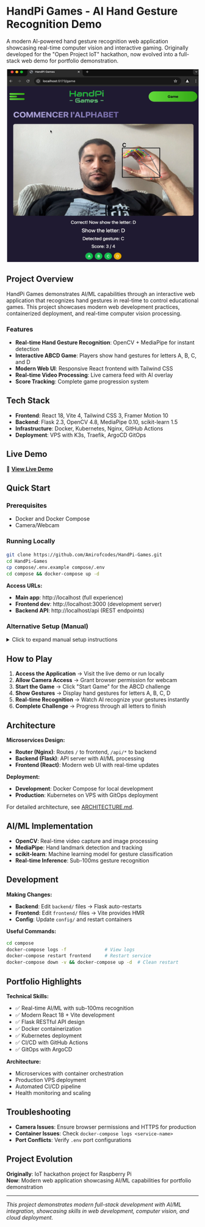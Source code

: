 # HandPi Games - AI Hand Gesture Recognition Demo

A modern AI-powered hand gesture recognition web application showcasing real-time computer vision and interactive gaming. Originally developed for the "Open Project IoT" hackathon, now evolved into a full-stack web demo for portfolio demonstration.

![ABCD Game Screenshot](Docs/ABCD_GAME_IMG.png)

## Project Overview

HandPi Games demonstrates AI/ML capabilities through an interactive web application that recognizes hand gestures in real-time to control educational games. This project showcases modern web development practices, containerized deployment, and real-time computer vision processing.

### Features

- **Real-time Hand Gesture Recognition**: OpenCV + MediaPipe for instant detection
- **Interactive ABCD Game**: Players show hand gestures for letters A, B, C, and D
- **Modern Web UI**: Responsive React frontend with Tailwind CSS
- **Real-time Video Processing**: Live camera feed with AI overlay
- **Score Tracking**: Complete game progression system

## Tech Stack

- **Frontend**: React 18, Vite 4, Tailwind CSS 3, Framer Motion 10
- **Backend**: Flask 2.3, OpenCV 4.8, MediaPipe 0.10, scikit-learn 1.5
- **Infrastructure**: Docker, Kubernetes, Nginx, GitHub Actions
- **Deployment**: VPS with K3s, Traefik, ArgoCD GitOps

## Live Demo

🚀 **[View Live Demo](https://handpigames.com)**

## Quick Start

### Prerequisites

- Docker and Docker Compose
- Camera/Webcam

### Running Locally

```bash
git clone https://github.com/Amirofcodes/HandPi-Games.git
cd HandPi-Games
cp compose/.env.example compose/.env
cd compose && docker-compose up -d
```

**Access URLs:**

- **Main app**: http://localhost (full experience)
- **Frontend dev**: http://localhost:3000 (development server)
- **Backend API**: http://localhost/api (REST endpoints)

### Alternative Setup (Manual)

<details>
<summary>Click to expand manual setup instructions</summary>

**Backend:**

```bash
cd backend
python -m venv venv
source venv/bin/activate  # Windows: venv\Scripts\activate
pip install -r requirements.txt
python run.py
```

**Frontend:**

```bash
cd frontend
npm install
npm run dev
```

</details>

## How to Play

1. **Access the Application** → Visit the live demo or run locally
2. **Allow Camera Access** → Grant browser permission for webcam
3. **Start the Game** → Click "Start Game" for the ABCD challenge
4. **Show Gestures** → Display hand gestures for letters A, B, C, D
5. **Real-time Recognition** → Watch AI recognize your gestures instantly
6. **Complete Challenge** → Progress through all letters to finish

## Architecture

**Microservices Design:**

- **Router (Nginx)**: Routes `/` to frontend, `/api/*` to backend
- **Backend (Flask)**: API server with AI/ML processing
- **Frontend (React)**: Modern web UI with real-time updates

**Deployment:**

- **Development**: Docker Compose for local development
- **Production**: Kubernetes on VPS with GitOps deployment

For detailed architecture, see [ARCHITECTURE.md](ARCHITECTURE.md).

## AI/ML Implementation

- **OpenCV**: Real-time video capture and image processing
- **MediaPipe**: Hand landmark detection and tracking
- **scikit-learn**: Machine learning model for gesture classification
- **Real-time Inference**: Sub-100ms gesture recognition

## Development

**Making Changes:**

- **Backend**: Edit `backend/` files → Flask auto-restarts
- **Frontend**: Edit `frontend/` files → Vite provides HMR
- **Config**: Update `config/` and restart containers

**Useful Commands:**

```bash
cd compose
docker-compose logs -f              # View logs
docker-compose restart frontend     # Restart service
docker-compose down -v && docker-compose up -d  # Clean restart
```

## Portfolio Highlights

**Technical Skills:**

- ✅ Real-time AI/ML with sub-100ms recognition
- ✅ Modern React 18 + Vite development
- ✅ Flask RESTful API design
- ✅ Docker containerization
- ✅ Kubernetes deployment
- ✅ CI/CD with GitHub Actions
- ✅ GitOps with ArgoCD

**Architecture:**

- Microservices with container orchestration
- Production VPS deployment
- Automated CI/CD pipeline
- Health monitoring and scaling

## Troubleshooting

- **Camera Issues**: Ensure browser permissions and HTTPS for production
- **Container Issues**: Check `docker-compose logs <service-name>`
- **Port Conflicts**: Verify `.env` port configurations

## Project Evolution

**Originally**: IoT hackathon project for Raspberry Pi  
**Now**: Modern web application showcasing AI/ML capabilities for portfolio demonstration

---

_This project demonstrates modern full-stack development with AI/ML integration, showcasing skills in web development, computer vision, and cloud deployment._
